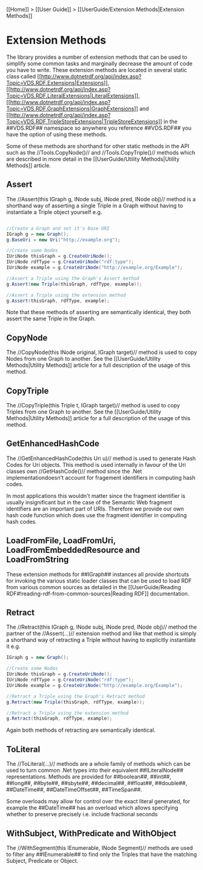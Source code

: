 [[Home]] > [[User Guide]] > [[UserGuide/Extension Methods|Extension Methods]]

# Extension Methods 

The library provides a number of extension methods that can be used to simplify some common tasks and marginally decrease the amount of code you have to write. These extension methods are located in several static class called [[http://www.dotnetrdf.org/api/index.asp?Topic=VDS.RDF.Extensions|Extensions]], [[http://www.dotnetrdf.org/api/index.asp?Topic=VDS.RDF.LiteralExtensions|LiteralExtensions]], [[http://www.dotnetrdf.org/api/index.asp?Topic=VDS.RDF.GraphExtensions|GraphExtensions]] and [[http://www.dotnetrdf.org/api/index.asp?Topic=VDS.RDF.TripleStoreExtensions|TripleStoreExtensions]] in the ##VDS.RDF## namespace so anywhere you reference ##VDS.RDF## you have the option of using these methods.

Some of these methods are shorthand for other static methods in the API such as the //Tools.CopyNode()// and //Tools.CopyTriple()// methods which are described in more detail in the [[UserGuide/Utility Methods|Utility Methods]] article.

## Assert 

The //Assert(this IGraph g, INode subj, INode pred, INode obj)// method is a shorthand way of asserting a single Triple in a Graph without having to instantiate a Triple object yourself e.g.

```csharp

//Create a Graph and set it's Base URI
IGraph g = new Graph();
g.BaseUri = new Uri("http://example.org");

//Create some Nodes
IUriNode thisGraph = g.CreateUriNode();
IUriNode rdfType = g.CreateUriNode("rdf:type");
IUriNode example = g.CreateUriNode("http://example.org/Example");

//Assert a Triple using the Graph's Assert method
g.Assert(new Triple(thisGraph, rdfType, example));

//Assert a Triple using the extension method
g.Assert(thisGraph, rdfType, example);
```

Note that these methods of asserting are semantically identical, they both assert the same Triple in the Graph.

## CopyNode 

The //CopyNode(this INode original, IGraph target)// method is used to copy Nodes from one Graph to another. See the [[UserGuide/Utility Methods|Utility Methods]] article for a full description of the usage of this method.

## CopyTriple 

The //CopyTriple(this Triple t, IGraph target)// method is used to copy Triples from one Graph to another. See the [[UserGuide/Utility Methods|Utility Methods]] article for a full description of the usage of this method.

## GetEnhancedHashCode 

The //GetEnhancedHashCode(this Uri u)// method is used to generate Hash Codes for Uri objects. This method is used internally in favour of the Uri classes own //GetHashCode()// method since the .Net implementationdoesn't account for fragement identifiers in computing hash codes.

In most applications this wouldn't matter since the fragment identifier is usually insignificant but in the case of the Semantic Web fragment identifiers are an important part of URIs. Therefore we provide our own hash code function which does use the fragment identifier in computing hash codes.

## LoadFromFile, LoadFromUri, LoadFromEmbeddedResource and LoadFromString 

These extension methods for ##IGraph## instances all provide shortcuts for invoking the various static loader classes that can be used to load RDF from various common sources as detailed in the [[UserGuide/Reading RDF#!reading-rdf-from-common-sources|Reading RDF]] documentation.


## Retract 

The //Retract(this IGraph g, INode subj, INode pred, INode obj)// method the partner of the //Assert(...)// extension method and like that method is simply a shorthand way of retracting a Triple without having to explicitly instantiate it e.g.

```csharp
IGraph g = new Graph();

//Create some Nodes
IUriNode thisGraph = g.CreateUriNode();
IUriNode rdfType = g.CreateUriNode("rdf:type");
IUriNode example = g.CreateUriNode("http://example.org/Example");

//Retract a Triple using the Graph's Retract method
g.Retract(new Triple(thisGraph, rdfType, example));

//Retract a Triple using the extension method
g.Retract(thisGraph, rdfType, example);
```

Again both methods of retracting are semantically identical.

## ToLiteral 

The //ToLiteral(...)// methods are a whole family of methods which can be used to turn common .Net types into their equivalent ##ILiteralNode## representations.  Methods are provided for ##boolean##, ##int##, ##long##, ##byte##, ##sbyte##, ##decimal##, ##float##, ##double##, ##DateTime##, ##DateTimeOffset##, ##TimeSpan##.

Some overloads may allow for control over the exact literal generated, for example the ##DateTime## has an overload which allows specifying whether to preserve precisely i.e. include fractional seconds

## WithSubject, WithPredicate and WithObject 

The //WithSegment(this IEnumerable<Triple>, INode Segment)// methods are used to filter any ##IEnumerable<Triple>## to find only the Triples that have the matching Subject, Predicate or Object.